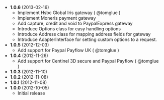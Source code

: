 * __1.0.6__ (2013-02-16)
  * Implement Hsbc Global Iris gateway ( @tomglue )
  * Implement Moneris payment gateway
  * Add capture, credit and void to PaypalExpress gateway
  * Introduce Options class for easy handling options
  * Introduce Address class for mapping address fields for gateway
  * Introduce AdapterInterface for setting custom options to a request.
* __1.0.5__ (2012-12-03)
  * Add support for Paypal Payflow UK ( @tomglue )
* __1.0.4__ (2012-11-26)
  * Add support for Centinel 3D secure and Paypal Payflow ( @tomglue )
* __1.0.3__ (2012-11-10)
* __1.0.2__ (2012-11-08)
* __1.0.1__ (2012-11-08)
* __1.0.0__ (2012-10-05)
  * Initial release
